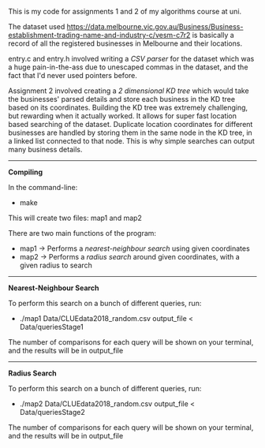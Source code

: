 This is my code for assignments 1 and 2 of my algorithms course at uni.

The dataset used https://data.melbourne.vic.gov.au/Business/Business-establishment-trading-name-and-industry-c/vesm-c7r2 
is basically a record of all the registered businesses in Melbourne and their locations.

entry.c and entry.h involved writing a *CSV parser* for the dataset which was a huge pain-in-the-ass 
due to unescaped commas in the dataset, and the fact that I'd never used pointers before.

Assignment 2 involved creating a *2 dimensional KD tree* which would take the businesses' parsed details and store each 
business in the KD tree based on its coordinates. Building the KD tree was extremely challenging, but rewarding when it 
actually worked. It allows for super fast location based searching of the dataset.
Duplicate location coordinates for different businesses are handled by storing them in the same node in the KD tree, in
a linked list connected to that node. This is why simple searches can output many business details.

----------------------------------------------------------------------------------------------------------------------------

**Compiling**

In the command-line:
- make

This will create two files: map1 and map2

There are two main functions of the program:
- map1 -> Performs a *nearest-neighbour search* using given coordinates
- map2 -> Performs a *radius search* around given coordinates, with a given radius to search

----------------------------------------------------------------------------------------------------------------------------

**Nearest-Neighbour Search**

To perform this search on a bunch of different queries, run:

- ./map1 Data/CLUEdata2018_random.csv output_file < Data/queriesStage1

The number of comparisons for each query will be shown on your terminal, and the results will be in output_file

----------------------------------------------------------------------------------------------------------------------------

**Radius Search**

To perform this search on a bunch of different queries, run:

- ./map2 Data/CLUEdata2018_random.csv output_file < Data/queriesStage2

The number of comparisons for each query will be shown on your terminal, and the results will be in output_file

